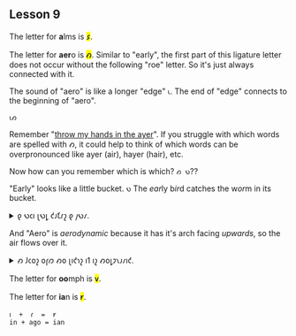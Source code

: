 ## Lesson 9

The letter for **a**lms is <mark>𐑭</mark>.

The letter for **aer**o is <mark>𐑺</mark>. Similar to "early", the first part of this ligature letter does not occur without the following "roe" letter. So it's just always connected with it.

The sound of "aero" is like a longer "edge" `𐑧`. The end of "edge" connects to the beginning of "aero".

```
𐑧𐑺
```

Remember "[throw my hands in the ayer](https://youtu.be/-DsyZdeFjug)". If you struggle with which words are spelled with 𐑺, it could help to think of which words can be overpronounced like ayer (air), hayer (hair), etc.

Now how can you remember which is which? `𐑺 𐑻`??

"Early" looks like a little bucket. `𐑻` The *ear*ly b*ir*d catches the w*or*m in its bucket.

<details>
    <summary>𐑞 𐑻𐑤𐑦 𐑚𐑻𐑛 𐑒𐑨𐑗𐑩𐑟 𐑞 𐑢𐑻𐑥.</summary>
    <p>The early bird catches the worm.</p>
</details>

And "Aero" is *aerodynamic* because it has it's arch facing _upwards_, so the air flows over it.

<details>
    <summary>𐑺 𐑓𐑤𐑴𐑟 𐑴𐑝𐑼 𐑺𐑴 𐑚𐑦𐑒𐑪𐑟 𐑦𐑑 𐑦𐑟 𐑺𐑴𐑛𐑲𐑯𐑨𐑥𐑦𐑒.</summary>
    <p>Air flows over aero because it is aerodynamic.</p>
</details>

The letter for **oo**mph is <mark>𐑫</mark>.

The letter for **ia**n is <mark>𐑾</mark>.

```
𐑦  +  𐑩  =  𐑾
in + ago = ian
```
